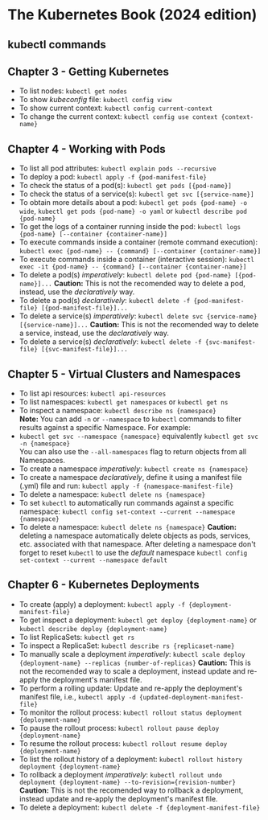 # The Kubernetes Book (2024 edition)

## kubectl commands

## Chapter 3 - Getting Kubernetes
* To list nodes: ```kubectl get nodes```
* To show *kubeconfig* file: ```kubectl config view```
* To show current context: ```kubectl config current-context```
* To change the current context: ```kubectl config use context {context-name}```
## Chapter 4 - Working with Pods
* To list all pod attributes: ```kubectl explain pods --recursive```
* To deploy a pod: ```kubectl apply -f {pod-manifest-file}```
* To check the status of a pod(s): ```kubectl get pods [{pod-name}]```
* To check the status of a service(s): ```kubectl get svc [{service-name}]```
* To obtain more details about a pod: ```kubectl get pods {pod-name} -o wide```, ```kubectl get pods {pod-name} -o yaml``` or ```kubectl describe pod {pod-name}```
* To get the logs of a container running inside the pod: ```kubectl logs {pod-name} [--container {container-name}]```
* To execute commands inside a container (remote command execution): ```kubectl exec {pod-name} -- {command} [--container {container-name}]```
* To execute commands inside a container (interactive session): ```kubectl exec -it {pod-name} -- {command} [--container {container-name}]```
* To delete a pod(s) *imperatively*: ```kubectl delete pod {pod-name} [{pod-name}]...``` **Caution:** This is not the recomended way to delete a pod, instead, use the *declaratively* way.  
* To delete a pod(s) *declaratively*: ```kubectl delete -f {pod-manifest-file} [{pod-manifest-file}]...```
* To delete a service(s) *imperatively*: ```kubectl delete svc {service-name} [{service-name}]...``` **Caution:** This is not the recomended way to delete a service, instead, use the *declaratively* way.
* To delete a service(s) *declaratively*: ```kubectl delete -f {svc-manifest-file} [{svc-manifest-file}]...```  
## Chapter 5 - Virtual Clusters and Namespaces
* To list api resources: ```kubectl api-resources```
* To list namespaces: ```kubectl get namespaces``` or ```kubectl get ns```
* To inspect a namespace: ```kubectl describe ns {namespace}```  
**Note:** You can  add ```-n``` or ```--namespace``` to ```kubectl``` commands to filter results against a specific Namespace. For example:
* ```kubectl get svc --namespace {namespace}``` equivalently ```kubectl get svc -n {namespace}```  
You can also use the ```--all-namespaces``` flag to return objects from all Namespaces.
* To create a namespace *imperatively*: ```kubectl create ns {namespace}```
* To create a namespace *declaratively*, define it using a manifest file (.yml) file and run: ```kubectl apply -f {namespace-manifest-file}```
* To delete a namespace: ```kubectl delete ns {namespace}```
* To set ```kubectl``` to automatically run commands against a specific namespace: ```kubectl config set-context --current --namespace {namespace}```
* To delete a namespace: ```kubectl delete ns {namespace}``` **Caution:** deleting a namespace automatically delete objects as pods, services, etc. associated with that namespace.
After deleting a namespace don't forget to reset ```kubectl``` to use the *default* namespace ```kubectl config set-context --current --namespace default```
## Chapter 6 - Kubernetes Deployments
* To create (apply) a deployment: ```kubectl apply -f {deployment-manifest-file}```
* To get inspect a deployment: ```kubectl get deploy {deployment-name}``` or ```kubectl describe deploy {deployment-name}```
* To list ReplicaSets: ```kubectl get rs```
* To inspect a ReplicaSet: ```kubectl describe rs {replicaset-name}```
* To manually scale a deployment *imperatively*: ```kubectl scale deploy {deployment-name} --replicas {number-of-replicas}``` **Caution:** This is not the recomended way to scale a deployment, instead update and re-apply the deployment's manifest file.  
* To perform a rolling update: Update and re-apply the deployment's manifest file, i.e., ```kubectl apply -d {updated-deployment-manifest-file}```
* To monitor the rollout process: ```kubectl rollout status deployment {deployment-name}```
* To pause the rollout process: ```kubectl rollout pause deploy {deployment-name}```
* To resume the rollout process: ```kubectl rollout resume deploy {deployment-name}```
* To list the rollout history of a deployment: ```kubectl rollout history deployment {deployment-name}```
* To rollback a deployment *imperatively*: ```kubectl rollout undo deployment {deployment-name} --to-revision={revision-number}``` **Caution:** This is not the recomended way to rollback a deployment, instead update and re-apply the deployment's manifest file.
* To delete a deployment: ```kubectl delete -f {deployment-manifest-file}```
